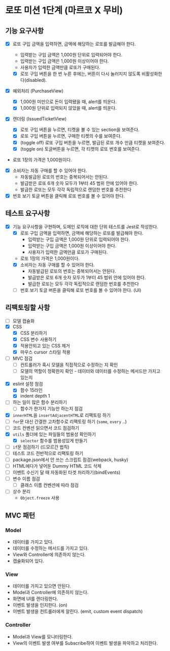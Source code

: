 # 로또 미션 1단계 (마르코 X 무비)

## 기능 요구사항

- [x] 로또 구입 금액을 입력하면, 금액에 해당하는 로또를 발급해야 한다.

  - 입력받는 구입 금액은 1,000원 단위로 입력되어야 한다.
  - 입력받는 구입 금액은 1,000원 이상이어야 한다.
  - 사용자가 입력한 금액만큼 로또가 구매된다.
  - [x] 로또 구입 버튼을 한 번 누른 후에는, 버튼이 다시 눌러지지 않도록 비활성화한다(disabled).

- [x] 예외처리 (PurchaseView)
  - [x] 1,000원 미만으로 돈이 입력됐을 때, alert를 띄운다.
  - [x] 1,000원 단위로 입력되지 않았을 때, alert를 띄운다.
- [x] 렌더링 (IssuedTicketView)
  - [x] 로또 구입 버튼을 누르면, 티켓을 볼 수 있는 section을 보여준다.
  - [x] 로또 구입 버튼을 누르면, 구매한 티켓의 수를 보여준다.
  - [x] (toggle off) 로또 구입 버튼을 누르면, 발급된 로또 개수 만큼 티켓을 보여준다.
  - [x] (toggle on) 토글버튼을 누르면, 각 티켓의 로또 번호를 보여준다.
- 로또 1장의 가격은 1,000원이다.
- [x] 소비자는 자동 구매를 할 수 있어야 한다.
  - 자동발급된 로또의 번호는 중복되어서는 안된다.
  - 발급받은 로또 6개 숫자 모두가 1부터 45 범위 안에 있어야 한다.
  - 발급한 로또는 모두 각각 독립적으로 랜덤한 번호를 추천한다
- [x] 번호 보기 토글 버튼을 클릭해 로또 번호를 볼 수 있어야 한다.

## 테스트 요구사항

- [x] 기능 요구사항을 구현하며, 도메인 로직에 대한 단위 테스트를 Jest로 작성한다.
  - [x] 로또 구입 금액을 입력하면, 금액에 해당하는 로또를 발급해야 한다.
    - 입력받는 구입 금액은 1,000원 단위로 입력되어야 한다.
    - 입력받는 구입 금액은 1,000원 이상이어야 한다.
    - 사용자가 입력한 금액만큼 로또가 구매된다.
  - 로또 1장의 가격은 1,000원이다.
  - [x] 소비자는 자동 구매를 할 수 있어야 한다.
    - 자동발급된 로또의 번호는 중복되어서는 안된다.
    - 발급받은 로또 6개 숫자 모두가 1부터 45 범위 안에 있어야 한다.
    - 발급한 로또는 모두 각각 독립적으로 랜덤한 번호를 추천한다
  - [ ] 번호 보기 토글 버튼을 클릭해 로또 번호를 볼 수 있어야 한다. (UI)

## 리팩토링할 사항

- [ ] 모델 캡슐화
- [x] CSS
  - [x] CSS 분리하기
  - [x] CSS 변수 사용하기
  - [x] 적용안되고 있는 CSS 제거
  - [x] 마우스 cursor 스타일 적용
- [ ] MVC 점검
  - [ ] 컨트롤러가 혹시 모델을 직접적으로 수정하는 지 확인
  - [ ] 모델의 역할이 정확한지 확인 - 데이터와 데이터를 수정하는 메서드만 가지고 있는지
- [x] eslint 설정 점검
  - [x] 함수 15라인
  - [x] indent depth 1
- [ ] 하는 일이 많은 함수 분리하기
  - [ ] 함수가 한가지 기능만 하는지 점검
- [x] `innerHTML`을 `insertAdjacentHTML`로 리팩토링 하기
- [ ] `for`문 대신 간결한 고차함수로 리팩토링 하기 (`some`, `every` ..)
- [ ] 코드 컨벤션 읽으면서 코드 점검하기
- [x] `utils` 폴더에 있는 파일들의 범용성 확인하기
  - [x] `selector` 함수를 범용성있게 만들기
- [ ] `if`문 점검하기 (드모르간 법칙)
- [ ] 테스트 코드 전반적으로 리팩토링 하기
- [ ] package.json에서 안 쓰는 스크립트 점검(webpack, husky)
- [ ] HTML에다가 넣어둔 Dummy HTML 코드 삭제
- [ ] 이벤트 수신기 달 때 자동화된 타겟 처리하기(bindEvents)
- [ ] 변수 이름 점검
  - [ ] 클래스 이름 컨벤션에 따라 점검
- [ ] 상수 분리
  - `Object.freeze` 사용

## MVC 패턴

### Model

- 데이터를 가지고 있다.
- 데이터를 수정하는 메서드를 가지고 있다.
- View와 Controller에 의존하지 않는다.
- 캡슐화되어 있다.

### View

- 데이터를 가지고 있으면 안된다.
- Model과 Controller에 의존하지 않는다.
- 화면에 UI를 렌더링한다.
- 이벤트 발생을 인지한다. (on)
- 이벤트 발생을 컨트롤러에게 알린다. (emit, custom event dispatch)

### Controller

- Model과 View를 모니터링한다.
- View의 이벤트 발생 여부를 Subscribe하여 이벤트 발생을 파악하고 처리한다.
